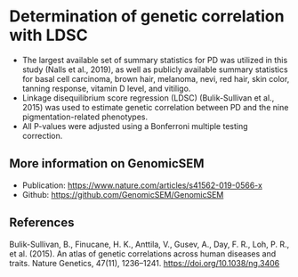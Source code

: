 # Determination of genetic correlation with LDSC 

- The largest available set of summary statistics for PD was utilized in this study (Nalls et al., 2019), as well as publicly available summary statistics for basal cell carcinoma, brown hair, melanoma, nevi, red hair, skin color, tanning response, vitamin D level, and vitiligo.
- Linkage disequilibrium score regression (LDSC) (Bulik-Sullivan et al., 2015) was used to estimate genetic correlation between PD and the nine pigmentation-related phenotypes.
- All P-values were adjusted using a Bonferroni multiple testing correction.

## More information on GenomicSEM

- Publication: https://www.nature.com/articles/s41562-019-0566-x
- Github: https://github.com/GenomicSEM/GenomicSEM

## References

Bulik-Sullivan, B., Finucane, H. K., Anttila, V., Gusev, A., Day, F. R., Loh, P. R., et al. (2015). An atlas of genetic correlations across human diseases and traits. Nature Genetics, 47(11), 1236–1241. https://doi.org/10.1038/ng.3406

